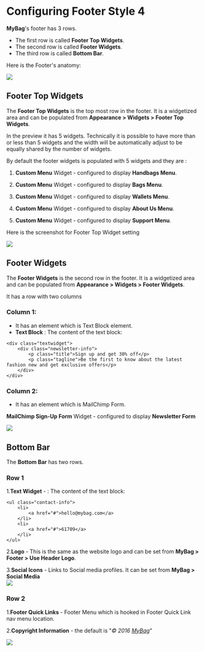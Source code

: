 # Configuring Footer Style 4

**MyBag**'s footer has 3 rows.

* The first row is called **Footer Top Widgets**.
* The second row is called **Footer Widgets**.
* The third row is called **Bottom Bar**.

Here is the Footer's anatomy:

![](http://transvelo.github.io/docs/mybag/images/footer-style-4.png)

## Footer Top Widgets

The **Footer Top  Widgets** is the top most row in the footer. It is a widgetized area and can be populated from **Appearance > Widgets > Footer Top Widgets**.

In the preview it has 5 widgets. Technically it is possible to have more than or less than 5 widgets and the width will be automatically adjust to be equally shared by the number of widgets.

By default the footer widgets is populated with 5 widgets and they are :

1. **Custom Menu** Widget - configured to display **Handbags Menu**.

2. **Custom Menu** Widget - configured to display **Bags Menu**.

3. **Custom Menu** Widget - configured to display **Wallets Menu**.

4. **Custom Menu** Widget - configured to display **About Us Menu**.
5. **Custom Menu** Widget - configured to display **Support Menu**.

Here is the screenshot for Footer Top Widget setting

![](http://transvelo.github.io/docs/mybag/images/footer4-top-widget-setting.png)

## Footer Widgets

The **Footer Widgets** is the second row in the footer. It is a widgetized area and can be populated from **Appearance > Widgets > Footer Widgets**.

It has a row with two columns

### Column 1:

* It has an element which is Text Block element.
* **Text Block** : The content of the text block:
```
<div class="textwidget">
    <div class="newsletter-info">
        <p class="title">Sign up and get 30% off</p>
        <p class="tagline">Be the first to know about the latest fashion new and get exclusive offers</p>
    </div>
</div>
```

### Column 2:

* It has an element which is MailChimp Form.

**MailChimp Sign-Up Form** Widget - configured to display **Newsletter Form**

![](http://transvelo.github.io/docs/mybag/images/footer4-widget-setting.png)

## Bottom Bar

The **Bottom Bar** has two rows.

### Row 1

1.**Text Widget** - : The content of the text block:

```
<ul class="contact-info">
    <li>
        <a href="#">hello@mybag.com</a>
    </li>
    <li>
        <a href="#">61709</a>
    </li>
</ul>
```

2.**Logo** - This is the same as the website logo and can be set from **MyBag > Footer > Use Header Logo**.

3.**Social Icons** - Links to Social media profiles. It can be set from **MyBag > Social Media**<br/>![](http://transvelo.github.io/docs/mybag/images/theme-options-social-media.png)

### Row 2

1.**Footer Quick Links** - Footer Menu which is hooked in Footer Quick Link nav menu location.

2.**Copyright Information** - the default is "*&copy; 2016 <a href="http://demo2.transvelo.in/mybag/">MyBag</a>*"

![](http://transvelo.github.io/docs/mybag/images/theme-options-footer.png)
